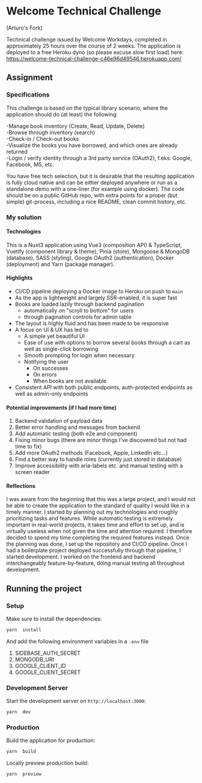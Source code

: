 # Welcome Technical Challenge

(Arturo's Fork)

Technical challenge issued by Welcome Workdays, completed in approximately 25 hours over the course of 2 weeks. The application is deployed to a free Heroku dyno (so please excuse slow first load) here: https://welcome-technical-challenge-c46e96d49546.herokuapp.com/

## Assignment

### Specifications

This challenge is based on the typical library scenario, where the application should do (at least) the following:

-Manage book inventory (Create, Read, Update, Delete)  
-Browse through inventory (search)  
-Check-in / Check-out books  
-Visualize the books you have borrowed, and which ones are already returned  
-Login / verify identity through a 3rd party service (OAuth2), f.eks: Google, Facebook, MS, etc.

You have free tech selection, but it is desirable that the resulting application is fully cloud native and can be either deployed anywhere or run as a standalone demo with a one-liner (for example using docker). The code should be on a public GitHub repo, with extra points for a proper (but simple) git-process, including a nice README, clean commit history, etc.

### My solution

#### Technologies

This is a Nuxt3 application using Vue3 (composition API) & TypeScript, Vuetify (component library & theme), Pinia (store), Mongoose & MongoDB (database), SASS (styling), Google OAuth2 (authentication), Docker (deployment) and Yarn (package manager).

#### Highlights

- CI/CD pipeline deploying a Docker image to Heroku on push to `main`
- As the app is lightweight and largely SSR-enabled, it is super fast
- Books are loaded lazily through backend pagination
  - automatically on "scroll to bottom" for users
  - through pagination controls for admin table
- The layout is highly fluid and has been made to be responsive
- A focus on UI & UX has led to
  - A simple yet beautiful UI
  - Ease of use with options to borrow several books through a cart as well as single-click borrowing
  - Smooth prompting for login when necessary
  - Notifying the user
    - On successes
    - On errors
    - When books are not available
- Consistent API with both public endpoints, auth-protected endpoints as well as admin-only endpoints

#### Potential improvements (if I had more time)

1. Backend validation of payload data
2. Better error handling and messages from backend
3. Add automatic testing (both e2e and component)
4. Fixing minor bugs (there are minor things I've discovered but not had time to fix)
5. Add more OAuth2 methods (Facebook, Apple, LinkedIn etc...)
6. Find a better way to handle roles (currently just stored in database)
7. Improve accessibility with aria-labels etc. and manual testing with a screen reader

#### Reflections

I was aware from the beginning that this was a large project, and I would not be able to create the application to the standard of quality I would like in a timely manner. I started by planning out my technologies and roughly prioritizing tasks and features. While automatic testing is extremely important in real-world projects, it takes time and effort to set up, and is virtually useless when not given the time and attention required. I therefore decided to spend my time completing the required features instead. Once the planning was done, I set up the repository and CI/CD pipeline. Once I had a boilerplate project deployed successfully through that pipeline, I started development. I worked on the frontend and backend interchangeably feature-by-feature, doing manual testing all throughout development.

## Running the project

### Setup

Make sure to install the dependencies:

```bash
yarn  install
```

And add the following environment variables in a `.env` file

1. SIDEBASE_AUTH_SECRET
2. MONGODB_URI
3. GOOGLE_CLIENT_ID
4. GOOGLE_CLIENT_SECRET

### Development Server

Start the development server on `http://localhost:3000`:

```bash
yarn  dev
```

### Production

Build the application for production:

```bash
yarn  build
```

Locally preview production build:

```bash
yarn  preview
```
